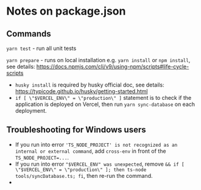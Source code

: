 # Notes on package.json

## Commands
`yarn test` - run all unit tests

`yarn prepare` - runs on local installation e.g. `yarn install` or `npm install`, see details: https://docs.npmjs.com/cli/v9/using-npm/scripts#life-cycle-scripts

- `husky install` is required by husky official doc, see details: https://typicode.github.io/husky/getting-started.html
-  `if [ \"$VERCEL_ENV\" = \"production\" ]` statement is to check if the application is deployed on Vercel, then run `yarn sync-database` on each deployment.

## Troubleshooting for Windows users

- If you run into error `'TS_NODE_PROJECT' is not recognized as an internal or external command`, add `cross-env` in front of the `TS_NODE_PROJECT=...`.
- If you run into error `"$VERCEL_ENV" was unexpected`, remove `&& if [ \"$VERCEL_ENV\" = \"production\" ]; then ts-node tools/syncDatabase.ts; fi`, then re-run the command.
- 
